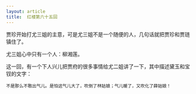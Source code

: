 ```yaml
---
layout: article
title:  红楼第六十五回
---
```


贾珍开始打尤三姐的主意，可是尤三姐不是一个随便的人，几句话就把贾珍和贾琏镇住了。

尤三姐心中只有一个人：柳湘莲。

这一回，有一个下人兴儿把贾府的很多事情给尤二姐讲了一下，其中描述黛玉和宝钗的文字：

```
不是那么不敢出气儿。是怕这气儿大了，吹倒了林姑娘；气儿暖了，又吹化了薛姑娘！
```